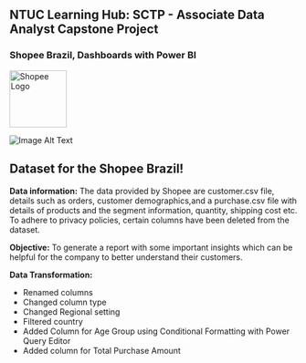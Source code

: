 ## NTUC Learning Hub: SCTP - Associate Data Analyst Capstone Project 
### Shopee Brazil, Dashboards with Power BI
<img src="https://1000marcas.net/wp-content/uploads/2021/06/Shopee-logo.png" alt="Shopee Logo" width="100">

![Image Alt Text](https://github.com/Ma-Richer/Mariche/raw/main/Screenshot%20(249).png)





## Dataset for the Shopee Brazil!

**Data information:**
The data provided by Shopee are customer.csv file, details such as orders, customer demographics,and a purchase.csv file with details of products and the segment information, quantity, shipping cost etc. To adhere to privacy policies, certain columns have been deleted from the dataset.

**Objective:**
To generate a report with some important insights which can be helpful for the company to better understand their customers.

**Data Transformation:**
- Renamed columns
- Changed column type
- Changed Regional setting
- Filtered country
- Added Column for Age Group using Conditional Formatting with Power Query Editor
- Added column for Total Purchase Amount

<!---Shopee, Brazil
Ma-Richer/Ma-Richer is a ✨ special ✨ repository because its `README.md` (this file) appears on your GitHub profile.
You can click the Preview link to take a look at your changes.
--->
